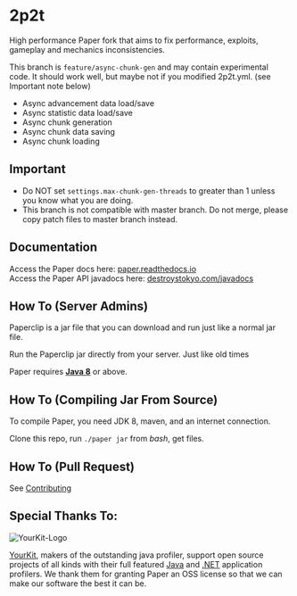 2p2t
===========

High performance Paper fork that aims to fix performance, exploits, gameplay and mechanics inconsistencies.

This branch is `feature/async-chunk-gen` and may contain experimental code.
It should work well, but maybe not if you modified 2p2t.yml. (see Important note below)

- Async advancement data load/save
- Async statistic data load/save
- Async chunk generation
- Async chunk data saving
- Async chunk loading

Important
------
- Do NOT set `settings.max-chunk-gen-threads` to greater than 1 unless you know what you are doing.
- This branch is not compatible with master branch. Do not merge, please copy patch files to master branch instead.

Documentation
------
Access the Paper docs here: [paper.readthedocs.io](https://paper.readthedocs.io/)  
Access the Paper API javadocs here: [destroystokyo.com/javadocs](https://destroystokyo.com/javadocs/)

How To (Server Admins)
------
Paperclip is a jar file that you can download and run just like a normal jar file.

Run the Paperclip jar directly from your server. Just like old times

Paper requires [**Java 8**](http://www.oracle.com/technetwork/java/javase/downloads/jdk8-downloads-2133151.html) or above.

How To (Compiling Jar From Source)
------
To compile Paper, you need JDK 8, maven, and an internet connection.

Clone this repo, run `./paper jar` from *bash*, get files.

How To (Pull Request)
------
See [Contributing](CONTRIBUTING.md)

Special Thanks To:
-------------

![YourKit-Logo](https://www.yourkit.com/images/yklogo.png)

[YourKit](http://www.yourkit.com/), makers of the outstanding java profiler, support open source projects of all kinds with their full featured [Java](https://www.yourkit.com/java/profiler/index.jsp) and [.NET](https://www.yourkit.com/.net/profiler/index.jsp) application profilers. We thank them for granting Paper an OSS license so that we can make our software the best it can be.
